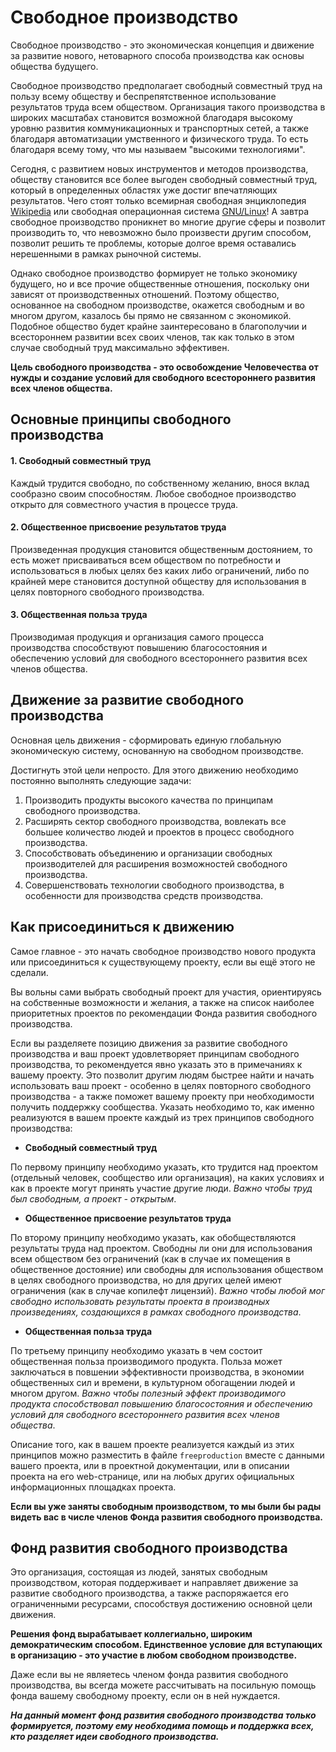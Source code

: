 # Свободное производство

Свободное производство - это экономическая концепция и движение за развитие нового, нетоварного способа производства как основы общества будущего.

Свободное производство предполагает свободный совместный труд на пользу всему обществу и беспрепятственное использование результатов труда всем обществом. Организация такого производства в широких масштабах становится возможной благодаря высокому уровню развития коммуникационных и транспортных сетей, а также благодаря автоматизации умственного и физического труда. То есть благодаря всему тому, что мы называем "высокими технологиями".

Сегодня, с развитием новых инструментов и методов производства, обществу становится все более выгоден свободный совместный труд, который в определенных областях уже достиг впечатляющих результатов. Чего стоят только всемирная свободная энциклопедия [Wikipedia](https://ru.wikipedia.org) или свободная операционная система [GNU/Linux](http://www.gnu.org/home.ru.html)! А завтра свободное производство проникнет во многие другие сферы и позволит производить то, что невозможно было произвести другим способом, позволит решить те проблемы, которые долгое время оставались нерешенными в рамках рыночной системы.

Однако свободное производство формирует не только экономику будущего, но и все прочие общественные отношения, поскольку они зависят от производственных отношений. Поэтому общество, основанное на свободном производстве, окажется свободным и во многом другом, казалось бы прямо не связанном с экономикой. Подобное общество будет крайне заинтересовано в благополучии и всестороннем развитии всех своих членов, так как только в этом случае свободный труд максимально эффективен.

**Цель свободного производства - это освобождение Человечества от нужды и создание условий для свободного всестороннего развития всех членов общества.**

## Основные принципы свободного производства

#### 1. Свободный совместный труд

Каждый трудится свободно, по собственному желанию, внося вклад сообразно своим способностям. Любое свободное производство открыто для совместного участия в процессе труда.

#### 2. Общественное присвоение результатов труда

Произведенная продукция становится общественным достоянием, то есть может присваиваться всем обществом по потребности и использоваться в любых целях без каких либо ограничений, либо по крайней мере становится доступной обществу для использования в целях повторного свободного производства.

#### 3. Общественная польза труда

Производимая продукция и организация самого процесса производства способствуют повышению благосостояния и обеспечению условий для свободного всестороннего развития всех членов общества.

## Движение за развитие свободного производства

Основная цель движения - сформировать единую глобальную экономическую систему, основанную на свободном производстве.

Достигнуть этой цели непросто. Для этого движению необходимо постоянно выполнять следующие задачи:

1.  Производить продукты высокого качества по принципам свободного производства.
2.  Расширять сектор свободного производства, вовлекать все большее количество людей и проектов в процесс свободного производства.
3.  Способствовать объединению и организации свободных производителей для расширения возможностей свободного производства.
4.  Совершенствовать технологии свободного производства, в особенности для производства средств производства.

## Как присоединиться к движению

Самое главное - это начать свободное производство нового продукта или присоединиться к существующему проекту, если вы ещё этого не сделали.

Вы вольны сами выбрать свободный проект для участия, ориентируясь на собственные возможности и желания, а также на список наиболее приоритетных проектов по рекомендации Фонда развития свободного производства.

Если вы разделяете позицию движения за развитие свободного производства и ваш проект удовлетворяет принципам свободного производства, то рекомендуется явно указать это в примечаниях к вашему проекту. Это позволит другим людям быстрее найти и начать использовать ваш проект - особенно в целях повторного свободного производства - а также поможет вашему проекту при необходимости получить поддержку сообщества. Указать необходимо то, как именно реализуются в вашем проекте каждый из трех принципов свободного производства:

*   **Свободный совместный труд**

  По первому принципу необходимо указать, кто трудится над проектом (отдельный человек, сообщество или организация), на каких условиях и как в проекте могут принять участие другие люди. _Важно чтобы труд был свободным, а проект - открытым_.

*   **Общественное присвоение результатов труда**

  По второму принципу необходимо указать, как обобществляются результаты труда над проектом. Свободны ли они для использования всем обществом без ограничений (как в случае их помещения в общественное достояние) или свободны для использования обществом в целях свободного производства, но для других целей имеют ограничения (как в случае копилефт лицензий). _Важно чтобы любой мог свободно использовать результаты проекта в производных произведениях, создающихся в рамках свободного производства_.

*   **Общественная польза труда**

  По третьему принципу необходимо указать в чем состоит общественная польза производимого продукта. Польза может заключаться в повшении эффективности производства, в экономии общественных сил и времени, в культурном обогащении людей и многом другом. _Важно чтобы полезный эффект производимого продукта способствовал повышению благосостояния и обеспечению условий для свободного всестороннего развития всех членов общества_.

Описание того, как в вашем проекте реализуется каждый из этих принципов можно разместить в файле `freeproduction` вместе с данными вашего проекта, или в проектной документации, или в описании проекта на его web-странице, или на любых других официальных информационных площадках проекта.

**Если вы уже заняты свободным производством, то мы были бы рады видеть вас в числе членов Фонда развития свободного производства.**

## Фонд развития свободного производства

Это организация, состоящая из людей, занятых свободным производством, которая поддерживает и направляет движение за развитие свободного производства, а также распоряжается его ограниченными ресурсами, способствуя достижению основной цели движения.

**Решения фонд вырабатывает коллегиально, широким демократическим способом. Единственное условие для вступающих в организацию - это участие в любом свободном производстве.**

Даже если вы не являетесь членом фонда развития свободного производства, вы всегда можете рассчитывать на посильную помощь фонда вашему свободному проекту, если он в ней нуждается.

_**На данный момент фонд развития свободного производства только формируется, поэтому ему необходима помощь и поддержка всех, кто разделяет идеи свободного производства.**_
